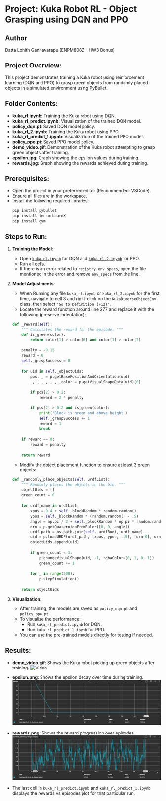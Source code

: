 # Project: Kuka Robot RL - Object Grasping using DQN and PPO

## Author
Datta Lohith Gannavarapu (ENPM808Z - HW3 Bonus)

## Project Overview:
This project demonstrates training a Kuka robot using reinforcement learning (DQN and PPO) to grasp green objects from randomly placed objects in a simulated environment using PyBullet.

## Folder Contents:
- **kuka_rl.ipynb**: Training the Kuka robot using DQN.
- **kuka_rl_predict.ipynb**: Visualization of the trained DQN model.
- **policy_dqn.pt**: Saved DQN model policy.
- **kuka_rl_2.ipynb**: Training the Kuka robot using PPO.
- **kuka_rl_predict_1.ipynb**: Visualization of the trained PPO model.
- **policy_ppo.pt**: Saved PPO model policy.
- **demo_video.gif**: Demonstration of the Kuka robot attempting to grasp green objects after training.
- **epsilon.jpg**: Graph showing the epsilon values during training.
- **rewards.jpg**: Graph showing the rewards achieved during training.

## Prerequisites:
- Open the project in your preferred editor (Recommended: VSCode).
- Ensure all files are in the workspace.
- Install the following required libraries:
    ```bash
    pip install pybullet
    pip install tensorboardX
    pip install gym
    ```

## Steps to Run:
1. **Training the Model**:
    - Open [`kuka_rl.ipynb`](kuka_rl.ipynb) for DQN and [`kuka_rl_2.ipynb`](kuka_rl_2.ipynb) for PPO.
    - Run all cells.
    - If there is an error related to `registry.env_specs`, open the file mentioned in the error and remove `env_specs` from the line.
    
2. **Model Adjustments**:
    - When Running any file `kuka_rl.ipynb` or `kuka_rl_2.ipynb` for the first time, navigate to cell 3 and right-click on the `KukaDiverseObjectEnv` class, then select `"Go to Definition (F12)".`
    - Locate the reward function around line 277 and replace it with the following (preserve indentation):
    ```python
    def _reward(self):
        """ Calculates the reward for the episode. """
        def is_green(color):
            return color[1] > color[0] and color[1] > color[2]

        penalty = -0.15
        reward = 0
        self._graspSuccess = 0

        for uid in self._objectUids:
            pos, _ = p.getBasePositionAndOrientation(uid)
            _,_,_,_,_,_,_,color = p.getVisualShapeData(uid)[0]
            
            if pos[2] > 0.2:
                reward = 2 * penalty
            
            if pos[2] > 0.2 and is_green(color):
                print('Block is green and above height')
                self._graspSuccess += 1
                reward = 1
                break
        
        if reward == 0:
            reward = penalty
        
        return reward
    ```

    - Modify the object placement function to ensure at least 3 green objects:
    ```python
    def _randomly_place_objects(self, urdfList):
        """ Randomly places the objects in the bin. """
        objectUids = []
        green_count = 0
        
        for urdf_name in urdfList:
            xpos = 0.4 + self._blockRandom * random.random()
            ypos = self._blockRandom * (random.random() - .5)
            angle = np.pi / 2 + self._blockRandom * np.pi * random.random()
            orn = p.getQuaternionFromEuler([0, 0, angle])
            urdf_path = os.path.join(self._urdfRoot, urdf_name)
            uid = p.loadURDF(urdf_path, [xpos, ypos, .15], [orn[0], orn[1], orn[2], orn[3]])
            objectUids.append(uid)
            
            if green_count < 3:
                p.changeVisualShape(uid, -1, rgbaColor=[0, 1, 0, 1])
                green_count += 1
            
            for _ in range(500):
                p.stepSimulation()
        
        return objectUids
    ```

3. **Visualization**:
    - After training, the models are saved as `policy_dqn.pt` and `policy_ppo.pt`.
    - To visualize the performance:
        - Run `kuka_rl_predict.ipynb` for DQN.
        - Run `kuka_rl_predict_1.ipynb` for PPO.
    - You can use the pre-trained models directly for testing if needed.

## Results:
- **demo_video.gif**: Shows the Kuka robot picking up green objects after training.
![Video](demo_video.gif)

- **epsilon.png**: Shows the epsilon decay over time during training.
![epsilon](epsilon.png)
- **rewards.png**: Shows the reward progression over episodes.
![rewards](rewards.png)
- The last cell in `kuka_rl_predict.ipynb` and `kuka_rl_predict_1.ipynb` displays the rewards vs episodes plot for that particular run.
